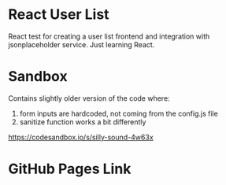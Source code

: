 # React User List
React test for creating a user list frontend and integration with jsonplaceholder service. Just learning React.

# Sandbox
Contains slightly older version of the code where:
1. form inputs are hardcoded, not coming from the config.js file
2. sanitize function works a bit differently

https://codesandbox.io/s/silly-sound-4w63x

# GitHub Pages Link
